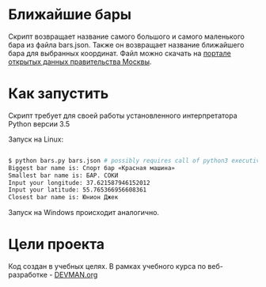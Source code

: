 # Ближайшие бары

Скрипт возвращает название самого большого и самого маленького бара из файла bars.json.
Также он возвращает название ближайшего бара для выбранных координат.
Файл можно скачать на [портале открытых данных правительства Москвы](https://data.mos.ru/opendata/7710881420-bary).

# Как запустить

Скрипт требует для своей работы установленного интерпретатора Python версии 3.5

Запуск на Linux:

```bash

$ python bars.py bars.json # possibly requires call of python3 executive instead of just python
Biggest bar name is: Спорт бар «Красная машина»
Smallest bar name is: БАР. СОКИ
Input your longitude: 37.621587946152012
Input your latitude: 55.765366956608361
Closest bar name is: Юнион Джек

```

Запуск на Windows происходит аналогично.

# Цели проекта

Код создан в учебных целях. В рамках учебного курса по веб-разработке - [DEVMAN.org](https://devman.org)

